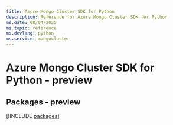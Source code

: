 ```yaml
---
title: Azure Mongo Cluster SDK for Python
description: Reference for Azure Mongo Cluster SDK for Python
ms.date: 08/04/2025
ms.topic: reference
ms.devlang: python
ms.service: mongocluster
---
```

# Azure Mongo Cluster SDK for Python - preview
## Packages - preview
[!INCLUDE [packages](mongo-cluster-index.md)]